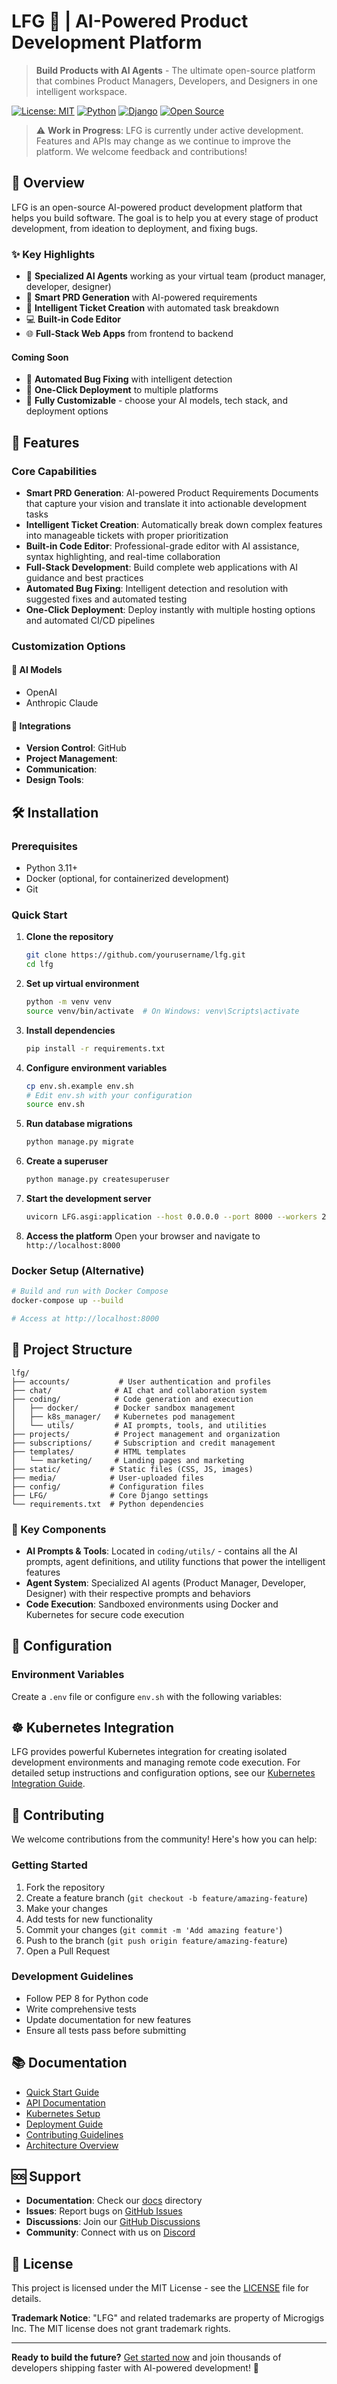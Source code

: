 # LFG 🚀 | AI-Powered Product Development Platform

> **Build Products with AI Agents** - The ultimate open-source platform that combines Product Managers, Developers, and Designers in one intelligent workspace.

[![License: MIT](https://img.shields.io/badge/License-MIT-yellow.svg)](https://opensource.org/licenses/MIT)
[![Python](https://img.shields.io/badge/python-3.8+-blue.svg)](https://www.python.org/downloads/)
[![Django](https://img.shields.io/badge/django-4.0+-green.svg)](https://djangoproject.com/)
[![Open Source](https://img.shields.io/badge/Open%20Source-❤️-red.svg)](https://github.com/yourusername/lfg)

> ⚠️ **Work in Progress**: LFG is currently under active development. Features and APIs may change as we continue to improve the platform. We welcome feedback and contributions!

## 🌟 Overview

LFG is an open-source AI-powered product development platform that helps you build software. The goal is to help you at every stage of product development, from ideation to deployment, and fixing bugs. 



### ✨ Key Highlights

- 🤖 **Specialized AI Agents** working as your virtual team (product manager, developer, designer)
- 📝 **Smart PRD Generation** with AI-powered requirements
- 🎯 **Intelligent Ticket Creation** with automated task breakdown
- 💻 **Built-in Code Editor**
- 🌐 **Full-Stack Web Apps** from frontend to backend

#### Coming Soon

- 🐛 **Automated Bug Fixing** with intelligent detection
- 🚀 **One-Click Deployment** to multiple platforms
- 🎨 **Fully Customizable** - choose your AI models, tech stack, and deployment options

## 🚀 Features

### Core Capabilities
- **Smart PRD Generation**: AI-powered Product Requirements Documents that capture your vision and translate it into actionable development tasks
- **Intelligent Ticket Creation**: Automatically break down complex features into manageable tickets with proper prioritization
- **Built-in Code Editor**: Professional-grade editor with AI assistance, syntax highlighting, and real-time collaboration
- **Full-Stack Development**: Build complete web applications with AI guidance and best practices
- **Automated Bug Fixing**: Intelligent detection and resolution with suggested fixes and automated testing
- **One-Click Deployment**: Deploy instantly with multiple hosting options and automated CI/CD pipelines

### Customization Options

#### 🧠 AI Models
- OpenAI
- Anthropic Claude

#### 🔌 Integrations
- **Version Control**: GitHub
- **Project Management**: 
- **Communication**: 
- **Design Tools**: 

## 🛠️ Installation

### Prerequisites
- Python 3.11+
- Docker (optional, for containerized development)
- Git

### Quick Start

1. **Clone the repository**
   ```bash
   git clone https://github.com/yourusername/lfg.git
   cd lfg
   ```

2. **Set up virtual environment**
   ```bash
   python -m venv venv
   source venv/bin/activate  # On Windows: venv\Scripts\activate
   ```

3. **Install dependencies**
   ```bash
   pip install -r requirements.txt
   ```

4. **Configure environment variables**
   ```bash
   cp env.sh.example env.sh
   # Edit env.sh with your configuration
   source env.sh
   ```

5. **Run database migrations**
   ```bash
   python manage.py migrate
   ```

6. **Create a superuser**
   ```bash
   python manage.py createsuperuser
   ```

7. **Start the development server**
   ```bash
   uvicorn LFG.asgi:application --host 0.0.0.0 --port 8000 --workers 2
   ```

8. **Access the platform**
   Open your browser and navigate to `http://localhost:8000`

### Docker Setup (Alternative)

```bash
# Build and run with Docker Compose
docker-compose up --build

# Access at http://localhost:8000
```

## 📁 Project Structure

```
lfg/
├── accounts/           # User authentication and profiles
├── chat/              # AI chat and collaboration system
├── coding/            # Code generation and execution
│   ├── docker/        # Docker sandbox management
│   ├── k8s_manager/   # Kubernetes pod management
│   └── utils/         # AI prompts, tools, and utilities
├── projects/          # Project management and organization
├── subscriptions/     # Subscription and credit management
├── templates/         # HTML templates
│   └── marketing/     # Landing pages and marketing
├── static/           # Static files (CSS, JS, images)
├── media/            # User-uploaded files
├── config/           # Configuration files
├── LFG/              # Core Django settings
└── requirements.txt  # Python dependencies
```

### 🔧 Key Components

- **AI Prompts & Tools**: Located in `coding/utils/` - contains all the AI prompts, agent definitions, and utility functions that power the intelligent features
- **Agent System**: Specialized AI agents (Product Manager, Developer, Designer) with their respective prompts and behaviors
- **Code Execution**: Sandboxed environments using Docker and Kubernetes for secure code execution

## 🔧 Configuration

### Environment Variables

Create a `.env` file or configure `env.sh` with the following variables:


## ☸️ Kubernetes Integration

LFG provides powerful Kubernetes integration for creating isolated development environments and managing remote code execution. For detailed setup instructions and configuration options, see our [Kubernetes Integration Guide](README-K8S.md).

## 🤝 Contributing

We welcome contributions from the community! Here's how you can help:

### Getting Started
1. Fork the repository
2. Create a feature branch (`git checkout -b feature/amazing-feature`)
3. Make your changes
4. Add tests for new functionality
5. Commit your changes (`git commit -m 'Add amazing feature'`)
6. Push to the branch (`git push origin feature/amazing-feature`)
7. Open a Pull Request

### Development Guidelines
- Follow PEP 8 for Python code
- Write comprehensive tests
- Update documentation for new features
- Ensure all tests pass before submitting

## 📚 Documentation

- [Quick Start Guide](docs/quickstart.md)
- [API Documentation](docs/api.md)
- [Kubernetes Setup](README-K8S.md)
- [Deployment Guide](docs/deployment.md)
- [Contributing Guidelines](CONTRIBUTING.md)
- [Architecture Overview](docs/architecture.md)

## 🆘 Support

- **Documentation**: Check our [docs](docs/) directory
- **Issues**: Report bugs on [GitHub Issues](https://github.com/yourusername/lfg/issues)
- **Discussions**: Join our [GitHub Discussions](https://github.com/yourusername/lfg/discussions)
- **Community**: Connect with us on [Discord](https://discord.gg/lfg)

## 📄 License

This project is licensed under the MIT License - see the [LICENSE](LICENSE) file for details.

**Trademark Notice**: "LFG" and related trademarks are property of Microgigs Inc. The MIT license does not grant trademark rights.

---

**Ready to build the future?** [Get started now](https://github.com/yourusername/lfg) and join thousands of developers shipping faster with AI-powered development! 🚀 